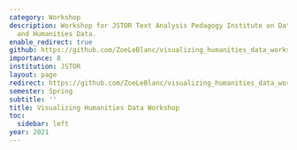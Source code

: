 ```yaml
---
category: Workshop
description: Workshop for JSTOR Text Analysis Pedagogy Institute on Data Visualization
  and Humanities Data.
enable_redirect: true
github: https://github.com/ZoeLeBlanc/visualizing_humanities_data_workshop
importance: 8
institution: JSTOR
layout: page
redirect: https://github.com/ZoeLeBlanc/visualizing_humanities_data_workshop
semester: Spring
subtitle: ''
title: Visualizing Humanities Data Workshop
toc:
  sidebar: left
year: 2021
---
```


